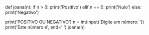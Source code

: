 def joana(n):
    if n > 0:
        print('Positivo')
    elif n == 0:
        print('Nulo')
    else:
        print('Negativo')

print('POSITIVO OU NEGATIVO')
n = int(input('Digite um número: '))
print('Este número é', end=' ')
joana(n)
